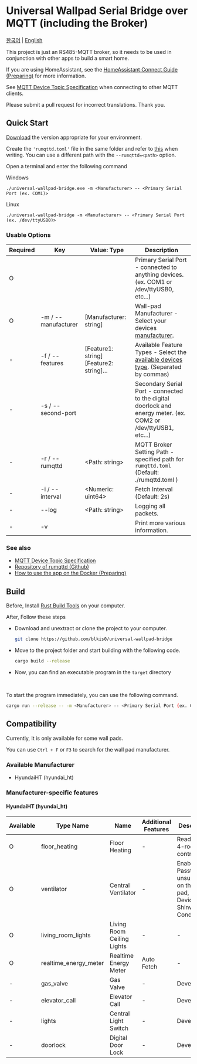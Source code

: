 # Universal Wallpad Serial Bridge over MQTT (including the Broker)

[한국어](README_ko.md) | [English](README.md)

This project is just an RS485-MQTT broker, so it needs to be used in conjunction with other apps to build a smart home.

If you are using HomeAssistant, see the [HomeAssistant Connect Guide (Preparing)]() for more information.

See [MQTT Device Topic Specification] when connecting to other MQTT clients.

Please submit a pull request for incorrect translations. Thank you.

## Quick Start


[Download](https://github.com/blkis0/universal-wallpad-bridge/releases) the version appropriate for your environment.

Create the ``'rumqttd.toml'`` file in the same folder and refer to [this](https://github.com/blkis0/universal-wallpad-bridge/rumqttd.toml) when writing.
You can use a different path with the ``--rumqttd=<path>`` option.

Open a terminal and enter the following command

Windows
```
./universal-wallpad-bridge.exe -m <Manufacturer> -- <Primary Serial Port (ex. COM1)>
```

Linux
```
./universal-wallpad-bridge -m <Manufacturer> -- <Primary Serial Port (ex. /dev/ttyUSB0)> 
```

### Usable Options

|Required|Key|Value: Type|Description|
|---|---|---|---|
|O||<Serial Port: string>|Primary Serial Port - connected to anything devices. (ex. COM1 or /dev/ttyUSB0, etc...)
|O|-m / --manufacturer|[Manufacturer: string]|Wall-pad Manufacturer - Select your devices [manufacturer](#manufacturer-specific-features).
|-|-f / --features|[Feature1: string] [Feature2: string]...|Available Feature Types - Select the [available devices type](#supported-apartments). (Separated by commas)
|-|-s / --second-port|<Serial Port: string>|Secondary Serial Port - connected to the digital doorlock and energy meter. (ex. COM2 or /dev/ttyUSB1, etc...)
|-|-r / --rumqttd|<Path: string>|MQTT Broker Setting Path - specified path for ``rumqttd.toml`` (Default: ./rumqttd.toml )
|-|-i / --interval|<Numeric: uint64>|Fetch Interval (Default: 2s)
|-|--log|<Path: string>|Logging all packets.
|-|-v||Print more various information.

### See also

- [MQTT Device Topic Specification]
- [Repository of rumqttd (Github)](https://github.com/bytebeamio/rumqtt/tree/main/rumqttd)
- [How to use the app on the Docker (Preparing)]()

## Build

Before, Install [Rust Build Tools](https://www.rust-lang.org/tools/install) on your computer.

After, Follow these steps 

- Download and unextract or clone the project to your computer.
    ```bash
    git clone https://github.com/blkis0/universal-wallpad-bridge
    ```

- Move to the project folder and start building with the following code.
    ```bash
    cargo build --release
    ```

- Now, you can find an executable program in the ``target`` directory

<br>

To start the program immediately, you can use the following command.

```bash
cargo run --release -- -m <Manufacturer> -- <Primary Serial Port (ex. COM1 or /dev/ttyUSB0, etc...)>
```

## Compatibility

Currently, It is only available for some wall pads.

You can use ``Ctrl + F`` or ``F3`` to search for the wall pad manufacturer.

### Available Manufacturer

- HyundaiHT (hyundai_ht)

### Manufacturer-specific features

#### HyundaiHT (hyundai_ht)

|Available|Type Name|Name|Additional Features|Description
|---|---|---|---|---|
O|floor_heating|Floor Heating|-|Ready on the 4-room controller
O|ventilator|Central Ventilator|-|Enabled the Passthrough, unsupported on the wall pad, on the Device of Shinwoo Air Conditioning
O|living_room_lights|Living Room Ceiling Lights|-|-
O|realtime_energy_meter|Realtime Energy Meter|Auto Fetch|-
-|gas_valve|Gas Valve|-|Developing
-|elevator_call|Elevator Call|-|Developing
-|lights|Central Light Switch|-|Developing
-|doorlock|Digital Door Lock|-|Developing
<br>

[MQTT Device Topic Specification]: https://github.com/blkis0/universal-wallpad-bridge/wiki/MQTT-Device-Topic-Specification